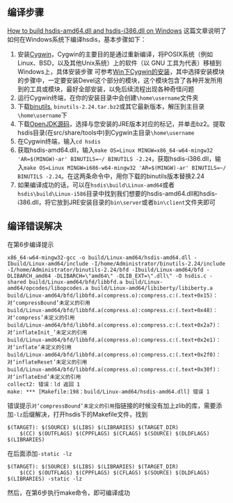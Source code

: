 ## 编译步骤
[How to build hsdis-amd64.dll and hsdis-i386.dll on Windows](https://dropzone.nfshost.com/hsdis.htm) 这篇文章说明了如何在Windows系统下编译hsdis，基本步骤如下：
1. 安装[Cygwin](https://www.cygwin.com/)，Cygwin的主要目的是通过重新编译，将POSIX系统（例如Linux、BSD，以及其他Unix系统）上的软件（以 GNU 工具为代表）移植到Windows上，具体安装步骤
可参考[Win下Cygwin的安装](http://blog.csdn.net/yupu56/article/details/53186410)，其中选择安装模块的步骤中，一定要安装Devel这个部分的模块，这个模块包含了各种开发所用到的工具或模块，最好全部安装，以免后续流程出现各种奇怪问题
2. 运行Cygwin终端，在你的安装目录中会创建`\home\username`文件夹
3. 下载[binutils](http://ftp.jaist.ac.jp/pub/GNU/binutils/), `binutils-2.24.tar.bz2`或其它最新版本，解压到主目录`\home\username`下
4. 下载[OpenJDK源码](http://hg.openjdk.java.net/jdk8u/jdk8u/hotspot/tags)，选择与您安装的JRE版本对应的标记，并单击bz2。提取hsdis目录(在src/share/tools中)到Cygwin主目录`\home\username`
5. 在Cygwin终端，输入`cd hsdis`
6. 获取hsdis-amd64.dll，输入`make OS=Linux MINGW=x86_64-w64-mingw32 'AR=$(MINGW)-ar' BINUTILS=~/ BINUTILS -2.24`，获取hsdis-i386.dll，输入`make OS=Linux MINGW=i686-w64-mingw32 'AR=$(MINGW)-ar' BINUTILS=~/ BINUTILS -2.24`。在这两条命令中，用你下载的binutils版本替换2.24
7. 如果编译成功的话，可以在`hsdis\build\Linux-amd64`或者 `hsdis\build\Linux-i586`目录中找到我们想要的hsdis-amd64.dll和hsdis-i386.dll，将它放到JRE安装目录的`bin\server`或者`bin\client`文件夹即可

## 编译错误解决

在第6步编译提示
```
x86_64-w64-mingw32-gcc -o build/Linux-amd64/hsdis-amd64.dll -Ibuild/Linux-amd64/include -I/home/Administrator/binutils-2.24/include -I/home/Administrator/binutils-2.24/bfd -Ibuild/Linux-amd64/bfd -DLIBARCH_amd64 -DLIBARCH=\"amd64\" -DLIB_EXT=\".dll\" -O hsdis.c -shared build/Linux-amd64/bfd/libbfd.a build/Linux-amd64/opcodes/libopcodes.a build/Linux-amd64/libiberty/libiberty.a
build/Linux-amd64/bfd/libbfd.a(compress.o):compress.c:(.text+0x15)：对‘compressBound’未定义的引用
build/Linux-amd64/bfd/libbfd.a(compress.o):compress.c:(.text+0x48)：对‘compress’未定义的引用
build/Linux-amd64/bfd/libbfd.a(compress.o):compress.c:(.text+0x2a7)：对‘inflateInit_’未定义的引用
build/Linux-amd64/bfd/libbfd.a(compress.o):compress.c:(.text+0x2e1)：对‘inflate’未定义的引用
build/Linux-amd64/bfd/libbfd.a(compress.o):compress.c:(.text+0x2f0)：对‘inflateReset’未定义的引用
build/Linux-amd64/bfd/libbfd.a(compress.o):compress.c:(.text+0x30f)：对‘inflateEnd’未定义的引用
collect2: 错误：ld 返回 1
make: *** [Makefile:198：build/Linux-amd64/hsdis-amd64.dll] 错误 1
```
错误提示`对‘compressBound’未定义的引用`指链接的时候没有加上zlib的库，需要添加`-lz`后缀解决，打开hsdis下的Makefile文件，找到
```
$(TARGET): $(SOURCE) $(LIBS) $(LIBRARIES) $(TARGET_DIR)
	$(CC) $(OUTFLAGS) $(CPPFLAGS) $(CFLAGS) $(SOURCE) $(DLDFLAGS) $(LIBRARIES)
```
在后面添加`-static -lz`
```
$(TARGET): $(SOURCE) $(LIBS) $(LIBRARIES) $(TARGET_DIR)
	$(CC) $(OUTFLAGS) $(CPPFLAGS) $(CFLAGS) $(SOURCE) $(DLDFLAGS) $(LIBRARIES) -static -lz
```
然后，在第6步执行make命令，即可编译成功